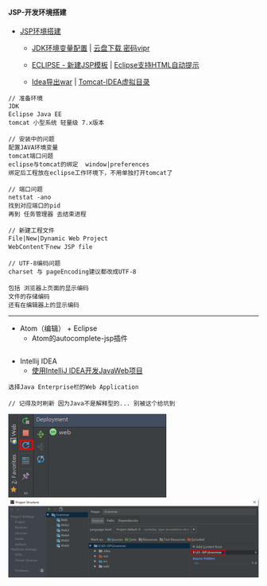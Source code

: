 #### **JSP-开发环境搭建**

* [JSP环境搭建](http://www.jianshu.com/p/5b022371de26)

  * [JDK环境变量配置](http://jingyan.baidu.com/article/6dad5075d1dc40a123e36ea3.html) \|  [云盘下载 密码vipr](http://pan.baidu.com/s/1o7pUJOm)

  * [ECLIPSE - 新建JSP模板](http://blog.csdn.net/peixuh/article/details/12623547) \| [Eclipse支持HTML自动提示](http://www.cnblogs.com/zhuawang/p/5596455.html)

  * [Idea导出war](http://blog.csdn.net/thehide/article/details/52042487) \| [Tomcat-IDEA虚拟目录](http://www.cnblogs.com/zhuiyi/p/5900092.html)

```
// 准备环境
JDK
Eclipse Java EE
tomcat 小型系统 轻量级 7.x版本

// 安装中的问题
配置JAVA环境变量
tomcat端口问题
eclipse与tomcat的绑定  window|preferences
绑定后工程放在eclipse工作环境下，不用单独打开tomcat了

// 端口问题
netstat -ano
找到对应端口的pid
再到 任务管理器 去结束进程

// 新建工程文件
File|New|Dynamic Web Project
WebContent下new JSP file

// UTF-8编码问题
charset 与 pageEncoding建议都改成UTF-8

包括 浏览器上页面的显示编码
文件的存储编码
还有在编辑器上的显示编码
```

---

* Atom（编辑） + Eclipse
  * Atom的autocomplete-jsp插件

```

```

* Intellij IDEA
  * [使用IntelliJ IDEA开发JavaWeb项目](http://youthlin.com/20151128.html)

```
选择Java Enterprise栏的Web Application

// 记得及时刷新 因为Java不是解释型的... 别被这个给坑到
```

![](/assets/idea-refresh978.png) ![](/assets/webroot-add899.png)

